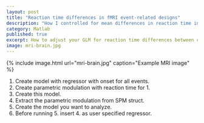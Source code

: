 ```yaml
---
layout: post
title: "Reaction time differences in fMRI event-related designs"
description: "How I controlled for mean differences in reaction time in my event-related fMRI study"
category: Matlab
published: true
excerpt: How to adjust your GLM for reaction time differences between conditions using SPM and MATLAB.
image: mri-brain.jpg
---
```


{% include image.html url="mri-brain.jpg" caption="Example MRI image" %}

1. Create model with regressor with onset for all events.
2. Create parametric modulation with reaction time for 1.
3. Create this model.
4. Extract the parametric modulation from SPM struct.
5. Create the model you want to analyze.
6. Before running 5. insert 4. as user specified regressor.


